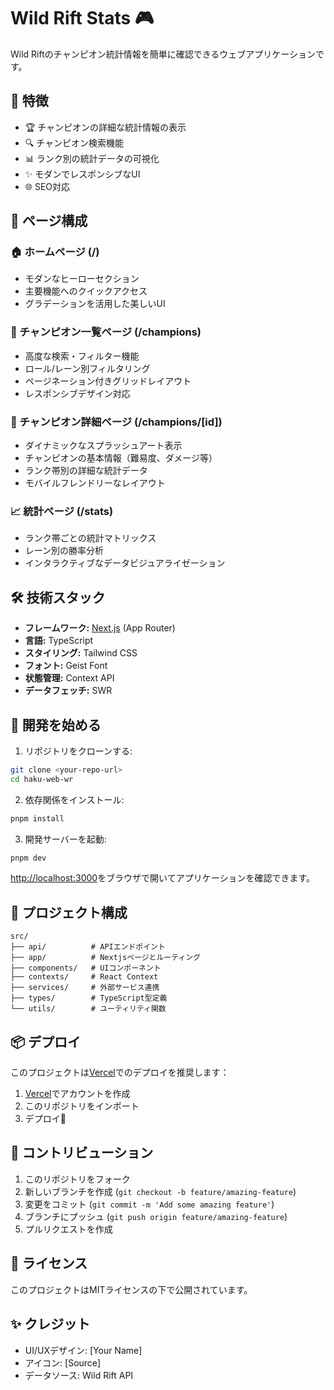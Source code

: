 # Wild Rift Stats 🎮

Wild Riftのチャンピオン統計情報を簡単に確認できるウェブアプリケーションです。

## 💫 特徴

- 🏆 チャンピオンの詳細な統計情報の表示
- 🔍 チャンピオン検索機能
- 📊 ランク別の統計データの可視化
- ✨ モダンでレスポンシブなUI
- 🌐 SEO対応

## 📱 ページ構成

### 🏠 ホームページ (/)

- モダンなヒーローセクション
- 主要機能へのクイックアクセス
- グラデーションを活用した美しいUI

### 👥 チャンピオン一覧ページ (/champions)

- 高度な検索・フィルター機能
- ロール/レーン別フィルタリング
- ページネーション付きグリッドレイアウト
- レスポンシブデザイン対応

### 🎯 チャンピオン詳細ページ (/champions/[id])

- ダイナミックなスプラッシュアート表示
- チャンピオンの基本情報（難易度、ダメージ等）
- ランク帯別の詳細な統計データ
- モバイルフレンドリーなレイアウト

### 📈 統計ページ (/stats)

- ランク帯ごとの統計マトリックス
- レーン別の勝率分析
- インタラクティブなデータビジュアライゼーション

## 🛠 技術スタック

- **フレームワーク:** [Next.js](https://nextjs.org/) (App Router)
- **言語:** TypeScript
- **スタイリング:** Tailwind CSS
- **フォント:** Geist Font
- **状態管理:** Context API
- **データフェッチ:** SWR

## 🚀 開発を始める

1. リポジトリをクローンする:

```bash
git clone <your-repo-url>
cd haku-web-wr
```

2. 依存関係をインストール:

```bash
pnpm install
```

3. 開発サーバーを起動:

```bash
pnpm dev
```

[http://localhost:3000](http://localhost:3000)をブラウザで開いてアプリケーションを確認できます。

## 📁 プロジェクト構成

```
src/
├── api/          # APIエンドポイント
├── app/          # Nextjsページとルーティング
├── components/   # UIコンポーネント
├── contexts/     # React Context
├── services/     # 外部サービス連携
├── types/        # TypeScript型定義
└── utils/        # ユーティリティ関数
```

## 📦 デプロイ

このプロジェクトは[Vercel](https://vercel.com)でのデプロイを推奨します：

1. [Vercel](https://vercel.com)でアカウントを作成
2. このリポジトリをインポート
3. デプロイ🚀

## 🤝 コントリビューション

1. このリポジトリをフォーク
2. 新しいブランチを作成 (`git checkout -b feature/amazing-feature`)
3. 変更をコミット (`git commit -m 'Add some amazing feature'`)
4. ブランチにプッシュ (`git push origin feature/amazing-feature`)
5. プルリクエストを作成

## 📝 ライセンス

このプロジェクトはMITライセンスの下で公開されています。

## ✨ クレジット

- UI/UXデザイン: [Your Name]
- アイコン: [Source]
- データソース: Wild Rift API
